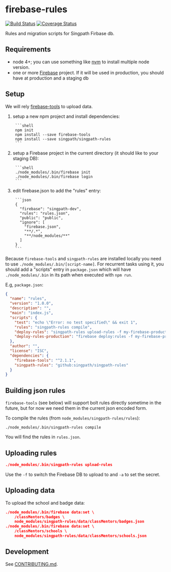 # firebase-rules

[![Build Status](https://travis-ci.org/singpath/singpath-rules.svg)](https://travis-ci.org/singpath/singpath-rules)
[![Coverage Status](https://coveralls.io/repos/singpath/singpath-rules/badge.svg?branch=master&service=github)](https://coveralls.io/github/singpath/singpath-rules?branch=master)

Rules and migration scripts for Singpath Firbase db.

## Requirements

- node 4+; you can use something like [nvm](https://github.com/creationix/nvm)
  to install multiple node version.
- one or more [Firebase](https://firebase.com) project. If it will be used
  in production, you should have at production and a staging db


## Setup

We will rely [firebase-tools](https://github.com/firebase/firebase-tools) to
upload data.

1. setup a new npm project and install dependencies:

        ```shell
        npm init
        npm install --save firebase-tools
        npm install --save singpath/singpath-rules
        ```

2. setup a Firebase project in the current directory (it should like
   to your staging DB):

        ```shell
        ./node_modules/.bin/firebase init
        ./node_modules/.bin/firebase login
        ```

3. edit firebase.json to add the "rules" entry:

        ```json
        {
          "firebase": "singpath-dev",
          "rules": "rules.json",
          "public": "public",
          "ignore": [
            "firebase.json",
            "**/.*",
            "**/node_modules/**"
          ]
        }
        ```

Because `firebase-tools` and `singpath-rules` are installed locally you need to
use `./node_modules/.bin/[script-name]`. For recurrent tasks using it,
you should add a "scripts" entry in `package.json` which will have
`./node_modules/.bin` in its path when executed with `npm run`.

E.g, `package.json`:
```json
{
  "name": "rules",
  "version": "1.0.0",
  "description": "",
  "main": "index.js",
  "scripts": {
    "test": "echo \"Error: no test specified\" && exit 1",
    "rules": "singpath-rules compile",
    "deploy-rules": "singpath-rules upload-rules -f my-firebase-production-id",
    "deploy-rules-production": "firebase deploy:rules -f my-firebase-production-id"
  },
  "author": "",
  "license": "ISC",
  "dependencies": {
    "firebase-tools": "^2.1.1",
    "singpath-rules": "github:singpath/singpath-rules"
  }
}
```


## Building json rules

`firebase-tools` (see below) will support bolt rules directly sometime in the
future, but for now we need them in the current json encoded form.

To compile the rules (from `node_modules/singpath-rules/rules`):
```shell
./node_modules/.bin/singpath-rules compile
```

You will find the rules in `rules.json`.


## Uploading rules

```json
./node_modules/.bin/singpath-rules upload-rules
```

Use the `-f` to switch the Firebase DB to upload to and `-a` to set the secret.


## Uploading data

To upload the school and badge data:
```json
./node_modules/.bin/firebase data:set \
    /classMentors/badges \
    node_modules/singpath-rules/data/classMentors/badges.json
./node_modules/.bin/firebase data:set \
    /classMentors/schools \
    node_modules/singpath-rules/data/classMentors/schools.json
```


## Development

See [CONTRIBUTING.md](./CONTRIBUTING.md).

